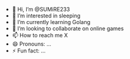 - 👋 Hi, I’m @SUMiRE233
- 👀 I’m interested in sleeping
- 🌱 I’m currently learning Golang
- 💞️ I’m looking to collaborate on online games
- 📫 How to reach me X
- 😄 Pronouns: ...
- ⚡ Fun fact: ...

<!---
SUMiRE233/SUMiRE233 is a ✨ special ✨ repository because its `README.md` (this file) appears on your GitHub profile.
You can click the Preview link to take a look at your changes.
--->
